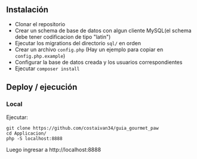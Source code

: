 ## Instalación

 - Clonar el repositorio
 - Crear un schema de base de datos con algun cliente MySQL(el schema debe tener codificacion de tipo "latin")
 - Ejecutar los migrations del directorio `sql/` en orden
 - Crear un archivo `config.php` (Hay un ejemplo para copiar en `config.php.example`)
  - Configurar la base de datos creada y los usuarios correspondientes
 - Ejecutar `composer install`

## Deploy / ejecución

### Local

Ejecutar:

```
git clone https://github.com/costaivan34/guia_gourmet_paw
cd Applicacion/
php -S localhost:8888
```

Luego ingresar a http://localhost:8888



